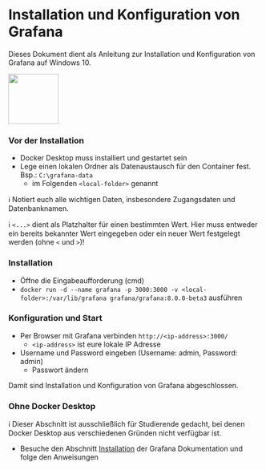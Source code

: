 # Installation und Konfiguration von Grafana

Dieses Dokument dient als Anleitung zur Installation und Konfiguration von Grafana auf Windows 10.

[<img src="https://grafana.com/static/assets/internal/grafana_logo-web-dark.svg" width="100">](https://grafana.com/)

<!--:information_source: **Diese Anleitung wurde mit dem offiziellen Grafana 8.0.0-beta3 Docker Container getestet.** Sollte es mit einem späteren build zu Problemen kommen, kann bei der Installation statt `latest` auch `8.0.0-beta3` eingegeben werden.-->

### Vor der Installation
* Docker Desktop muss installiert und gestartet sein
* Lege einen lokalen Ordner als Datenaustausch für den Container fest. Bsp.: `C:\grafana-data`
  * im Folgenden `<local-folder>` genannt

:information_source: Notiert euch alle wichtigen Daten, insbesondere Zugangsdaten und Datenbanknamen.

:information_source: `<...>` dient als Platzhalter für einen bestimmten Wert. Hier muss entweder ein bereits bekannter Wert eingegeben oder ein neuer Wert festgelegt werden (ohne `<` und `>`)!

### Installation
* Öffne die Eingabeaufforderung (cmd)
* `docker run -d --name grafana -p 3000:3000 -v <local-folder>:/var/lib/grafana grafana/grafana:8.0.0-beta3` ausführen

### Konfiguration und Start
* Per Browser mit Grafana verbinden `http://<ip-address>:3000/`
  * `<ip-address>` ist eure lokale IP Adresse
* Username und Password eingeben (Username: admin, Password: admin)
  * Passwort ändern
  
Damit sind Installation und Konfiguration von Grafana abgeschlossen.

### Ohne Docker Desktop
:information_source: Dieser Abschnitt ist ausschließlich für Studierende gedacht, bei denen Docker Desktop aus verschiedenen Gründen nicht verfügbar ist.

* Besuche den Abschnitt [Installation](https://grafana.com/docs/grafana/latest/installation/) der Grafana Dokumentation und folge den Anweisungen
